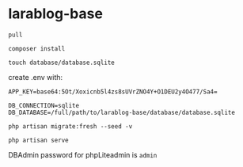 # larablog-base

`pull`

`composer install`

`touch database/database.sqlite`

create .env with:

```
APP_KEY=base64:5Ot/Xoxicnb5l4zs8sUVrZNO4Y+O1DEU2y4O477/Sa4=

DB_CONNECTION=sqlite
DB_DATABASE=/full/path/to/larablog-base/database/database.sqlite
```

`php artisan migrate:fresh --seed -v`

`php artisan serve`


DBAdmin password for phpLiteadmin is `admin`
